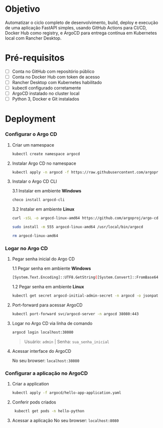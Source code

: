 # Objetivo
Automatizar o ciclo completo de desenvolvimento, build, deploy e execução de uma aplicação FastAPI simples, usando GitHub Actions para CI/CD, Docker Hub como registry, e ArgoCD para entrega contínua em Kubernetes local com Rancher Desktop.

# Pré-requisitos

- [ ] Conta no GitHub com repositório público
- [ ] Conta no Docker Hub com token de acesso
- [ ] Rancher Desktop com Kubernetes habilitado
- [ ] kubectl configurado corretamente
- [ ] ArgoCD instalado no cluster local
- [ ] Python 3, Docker e Git instalados

# Deployment

### Configurar o Argo CD

1. Criar um namespace
    ```sh
    kubectl create namespace argocd
    ```
    
2. Instalar Argo CD no namespace
    ```sh
    kubectl apply -n argocd -f https://raw.githubusercontent.com/argoproj/argo-cd/stable/manifests/install.yaml
    ```

3. Instalar o Argo CD CLI

    3.1 Instalar em ambiente **Windows**
    ```sh
    choco install argocd-cli
    ```

    3.2 Instalar em ambiente **Linux**
    ```sh
    curl -sSL -o argocd-linux-amd64 https://github.com/argoproj/argo-cd/releases/latest/download/argocd-linux-amd64
    
    sudo install -m 555 argocd-linux-amd64 /usr/local/bin/argocd
    
    rm argocd-linux-amd64
    ```

### Logar no Argo CD

1. Pegar senha inicial do Argo CD

    1.1 Pegar senha em ambiente **Windows**
    
    ```sh
    [System.Text.Encoding]::UTF8.GetString([System.Convert]::FromBase64String($(kubectl get secret argocd-initial-admin-secret -n argocd -o jsonpath="{.data.password}")))
    ```
  
    1.2 Pegar senha em ambiente **Linux**
    
    ```sh
    kubectl get secret argocd-initial-admin-secret -n argocd -o jsonpath="{.data.password}" | base64 -d
    ```
    
2. Port-forward para acessar ArgoCD
  
    ```sh
    kubectl port-forward svc/argocd-server -n argocd 38080:443
    ```

3. Logar no Argo CD via linha de comando
  
    ```sh
    argocd login localhost:38080
    ```
    > Usuário: `admin` |
    > Senha: `sua_senha_inicial`

4. Acessar interface do ArgoCD 

    No seu browser: `localhost:38080`

### Configurar a aplicação no ArgoCD

1. Criar a application

    ```sh
    kubectl apply -f argocd/hello-app-application.yaml
    ```

2. Conferir pods criados
   ```sh
    kubectl get pods -n hello-python
    ```  
3. Acessar a aplicação
   No seu browser: `localhost:8080`